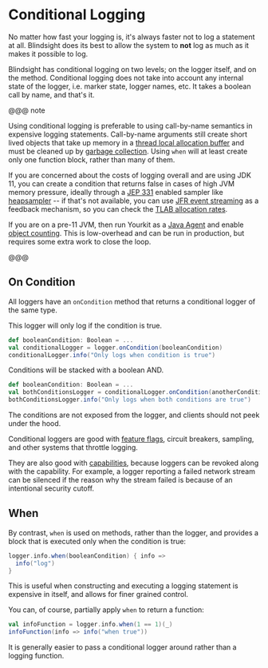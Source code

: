 # Conditional Logging

No matter how fast your logging is, it's always faster not to log a statement at all.  Blindsight does its best to allow the system to **not** log as much as it makes it possible to log.

Blindsight has conditional logging on two levels; on the logger itself, and on the method.  Conditional logging does not take into account any internal state of the logger, i.e. marker state, logger names, etc.  It takes a boolean call by name, and that's it.

@@@ note

Using conditional logging is preferable to using call-by-name semantics in expensive logging statements.  Call-by-name arguments still create short lived objects that take up memory in a [thread local allocation buffer](https://alidg.me/blog/2019/6/21/tlab-jvm) and must be cleaned up by [garbage collection](https://www.infoq.com/presentations/jvm-60-memory/).  Using `when` will at least create only one function block, rather than many of them.

If you are concerned about the costs of logging overall and are using JDK 11, you can create a condition that returns false in cases of high JVM memory pressure, ideally through a [JEP 331](http://openjdk.java.net/jeps/331) enabled sampler like [heapsampler](https://github.com/odnoklassniki/jvmti-tools/#heapsampler) -- if that's not available, you can use [JFR event streaming](https://blogs.oracle.com/javamagazine/java-flight-recorder-and-jfr-event-streaming-in-java-14) as a feedback mechanism, so you can check the [TLAB allocation rates](https://shipilev.net/jvm/anatomy-quarks/4-tlab-allocation/).

If you are on a pre-11 JVM, then run Yourkit as a [Java Agent](https://www.yourkit.com/docs/java/help/agent.jsp) and enable [object counting](https://www.yourkit.com/docs/java/help/allocations.jsp).  This is low-overhead and can be run in production, but requires some extra work to close the loop. 

@@@

## On Condition

All loggers have an `onCondition` method that returns a conditional logger of the same type.

This logger will only log if the condition is true.

```scala
def booleanCondition: Boolean = ...
val conditionalLogger = logger.onCondition(booleanCondition)
conditionalLogger.info("Only logs when condition is true")
```

Conditions will be stacked with a boolean AND.

```scala
def booleanCondition: Boolean = ...
val bothConditionsLogger = conditionalLogger.onCondition(anotherCondition)
bothConditionsLogger.info("Only logs when both conditions are true")
```

The conditions are not exposed from the logger, and clients should not peek under the hood.

Conditional loggers are good with [feature flags](https://tersesystems.com/blog/2019/07/22/targeted-diagnostic-logging-in-production/), circuit breakers, sampling, and other systems that throttle logging.  

They are also good with [capabilities](https://tersesystems.com/blog/2018/06/24/security-in-scala/), because loggers can be revoked along with the capability.  For example, a logger reporting a failed network stream can be silenced if the reason why the stream failed is because of an intentional security cutoff.

## When

By contrast, `when` is used on methods, rather than the logger, and provides a block that is executed only when the condition is true:

```scala
logger.info.when(booleanCondition) { info =>
  info("log")
}
```

This is useful when constructing and executing a logging statement is expensive in itself, and allows for finer grained control.

You can, of course, partially apply `when` to return a function:

```scala
val infoFunction = logger.info.when(1 == 1)(_)
infoFunction(info => info("when true"))
```

It is generally easier to pass a conditional logger around rather than a logging function.